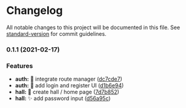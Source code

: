 # Changelog

All notable changes to this project will be documented in this file. See [standard-version](https://github.com/conventional-changelog/standard-version) for commit guidelines.

### 0.1.1 (2021-02-17)


### Features

* **auth:** :construction: integrate route manager ([dc7cde7](https://github.com/sozonome/spoker/commit/dc7cde7c722eb6fbcd062a40372da0dd712f63ef))
* **auth:** :lipstick: add login and register UI ([d1b6e94](https://github.com/sozonome/spoker/commit/d1b6e94d8abc26c59e7edefa218255609b2ee25b))
* **hall:** :art: create hall / home page ([7d7b852](https://github.com/sozonome/spoker/commit/7d7b852c6124d7670a1194511af5a66864a5ad00))
* **hall:** :sparkles: add password input ([d56a95c](https://github.com/sozonome/spoker/commit/d56a95c7bfdd539545b9c9b7f75a18fcad1c1530))
